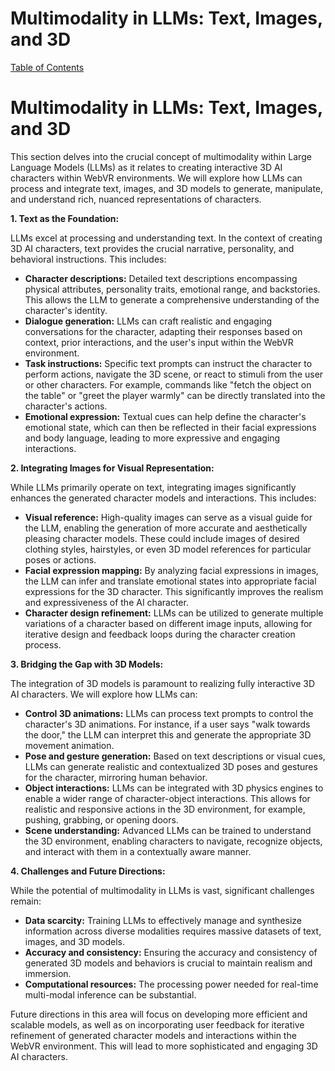 # Multimodality in LLMs: Text, Images, and 3D

[Table of Contents](#table-of-contents)

# Multimodality in LLMs: Text, Images, and 3D

This section delves into the crucial concept of multimodality within Large Language Models (LLMs) as it relates to creating interactive 3D AI characters within WebVR environments.  We will explore how LLMs can process and integrate text, images, and 3D models to generate, manipulate, and understand rich, nuanced representations of characters.

**1. Text as the Foundation:**

LLMs excel at processing and understanding text.  In the context of creating 3D AI characters, text provides the crucial narrative, personality, and behavioral instructions.  This includes:

* **Character descriptions:** Detailed text descriptions encompassing physical attributes, personality traits, emotional range, and backstories.  This allows the LLM to generate a comprehensive understanding of the character's identity.
* **Dialogue generation:** LLMs can craft realistic and engaging conversations for the character, adapting their responses based on context, prior interactions, and the user's input within the WebVR environment.
* **Task instructions:**  Specific text prompts can instruct the character to perform actions, navigate the 3D scene, or react to stimuli from the user or other characters.  For example, commands like "fetch the object on the table" or "greet the player warmly" can be directly translated into the character's actions.
* **Emotional expression:**  Textual cues can help define the character's emotional state, which can then be reflected in their facial expressions and body language, leading to more expressive and engaging interactions.


**2. Integrating Images for Visual Representation:**

While LLMs primarily operate on text, integrating images significantly enhances the generated character models and interactions.  This includes:

* **Visual reference:**  High-quality images can serve as a visual guide for the LLM, enabling the generation of more accurate and aesthetically pleasing character models. These could include images of desired clothing styles, hairstyles, or even 3D model references for particular poses or actions.
* **Facial expression mapping:**  By analyzing facial expressions in images, the LLM can infer and translate emotional states into appropriate facial expressions for the 3D character.  This significantly improves the realism and expressiveness of the AI character.
* **Character design refinement:**  LLMs can be utilized to generate multiple variations of a character based on different image inputs, allowing for iterative design and feedback loops during the character creation process.


**3. Bridging the Gap with 3D Models:**

The integration of 3D models is paramount to realizing fully interactive 3D AI characters.  We will explore how LLMs can:

* **Control 3D animations:**  LLMs can process text prompts to control the character's 3D animations.  For instance, if a user says "walk towards the door," the LLM can interpret this and generate the appropriate 3D movement animation.
* **Pose and gesture generation:**  Based on text descriptions or visual cues, LLMs can generate realistic and contextualized 3D poses and gestures for the character, mirroring human behavior.
* **Object interactions:** LLMs can be integrated with 3D physics engines to enable a wider range of character-object interactions.  This allows for realistic and responsive actions in the 3D environment, for example, pushing, grabbing, or opening doors.
* **Scene understanding:**  Advanced LLMs can be trained to understand the 3D environment, enabling characters to navigate, recognize objects, and interact with them in a contextually aware manner.


**4. Challenges and Future Directions:**

While the potential of multimodality in LLMs is vast, significant challenges remain:

* **Data scarcity:** Training LLMs to effectively manage and synthesize information across diverse modalities requires massive datasets of text, images, and 3D models.
* **Accuracy and consistency:** Ensuring the accuracy and consistency of generated 3D models and behaviors is crucial to maintain realism and immersion.
* **Computational resources:** The processing power needed for real-time multi-modal inference can be substantial.


Future directions in this area will focus on developing more efficient and scalable models, as well as on incorporating user feedback for iterative refinement of generated character models and interactions within the WebVR environment.  This will lead to more sophisticated and engaging 3D AI characters.


<a id='chapter-1-subchapter-6'></a>